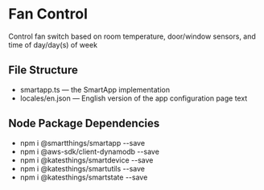 # Fan Control

Control fan switch based on room temperature, door/window sensors, and time of day/day(s) of week


## File Structure

* smartapp.ts &mdash; the SmartApp implementation
* locales/en.json &mdash; English version of the app configuration page text

## Node Package Dependencies

* npm i @smartthings/smartapp --save
* npm i @aws-sdk/client-dynamodb --save
* npm i @katesthings/smartdevice --save
* npm i @katesthings/smartutils --save
* npm i @katesthings/smartstate --save
